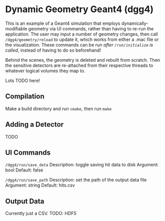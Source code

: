 # Dynamic Geometry Geant4 (dgg4) #

This is an example of a Geant4 simulation that employs dynamically-modifiable
geometry via UI commands, rather than having to re-run the application. The
user may input a number of geometry changes, then call `/dgg4/geometry/reload`
to update it, which works from either a .mac file or the visualization. These
commands can be run _after `/run/initialize` is called_, instead of having to
do so beforehand!

Behind the scenes, the geometry is deleted and rebuilt from scratch. Then the
sensitive detectors are re-attached from their respective threads to whatever
logical volumes they map to.

Lots TODO here!

## Compilation ##

Make a build directory and run `cmake`, then run `make`

## Adding a Detector ##

TODO

## UI Commands ##

`/dgg4/run/save_data`
Description: toggle saving hit data to disk
Argument: bool
Default: false

`/dgg4/run/save_path`
Description: set the path of the output data file
Argument: string
Default: hits.csv

## Output Data ##

Currently just a CSV. TODO: HDF5
